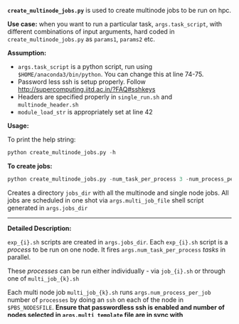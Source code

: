 
**`create_multinode_jobs.py`** is used to create multinode jobs to be run on hpc.

**Use case:** when you want to run a particular task, `args.task_script`, with different combinations of input arguments, hard coded in `create_multinode_jobs.py` as `params1`, `params2` etc.

**Assumption:** 
* `args.task_script` is a python script, run using `$HOME/anaconda3/bin/python`. You can change this at line 74-75.
* Password less ssh is setup properly. Follow http://supercomputing.iitd.ac.in/?FAQ#sshkeys
* Headers are specified properly in `single_run.sh` and `multinode_header.sh`
* `module_load_str` is appropriately set at line 42

**Usage:** 
  
  To print the help string:
  ```python
  python create_multinode_jobs.py -h
  ```

  **To create jobs:**
  ```python
  python create_multinode_jobs.py -num_task_per_process 3 -num_process_per_job 6 -task_script test_dummy_task/dummy_task_script.py -jobs_dir multinodejobs -multi_job_file all_multi_jobs.sh
  ```
  Creates a directory `jobs_dir` with all the multinode and single node jobs. All jobs are scheduled in one shot via `args.multi_job_file` shell script generated in `args.jobs_dir`

---------------------


**Detailed Description:**

`exp_{i}.sh` scripts are created in `args.jobs_dir`. Each `exp_{i}.sh` script is a *process* to be run on one node. It fires `args.num_task_per_process` *tasks* in parallel.

These *processes* can be run either individually - via `job_{i}.sh` or through one of `multi_job_{k}.sh`

Each multi node job `multi_job_{k}.sh` runs `args.num_process_per_job` number of `processes` by doing an `ssh` on each of the node in `$PBS_NODESFILE`. **Ensure that passwordless ssh is enabled and number of nodes selected in `args.multi_template` file are in sync with `args.num_process_per_job`**. By default, each multinode jobs runs 6 `processes` on total of 3 nodes with 2 gpus per node.

`args.single_job_file` submits all single jobs job_{i}.sh via qsub.

`args.multi_job_file` submits all multi node jobs multi_job_{k}.sh via qsub.

Each command in `exp_{i}.sh` runs `args.task_script` with a combination of input arguments as hard-coded in `create_multinode_jobs.py`
Different values of an input argument should be provided as a list and a separate list for each input arg should be provided. 
e.g. `params1`, `params2` and `params3` in `create_multinode_jobs.py`.  
#Tasks = Cross product of `params1`, `params2` and `params3`.

Jobs are sorted in the decreasing order of time it takes to run them.

Time of each job is decided by one of the arguments to the task script. 
`timing_key` in `create_multinode_jobs.py` should be set to the argument name that decides the time. 
`timing` list contains the time for each job.

NOTE: you may have to modify the last multi node job manually if total number of tasks to be run is not a multiple of `args.num_process_per_job*args.num_task_per_process`



